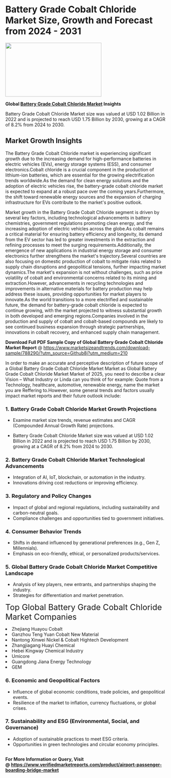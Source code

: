 <H1>Battery Grade Cobalt Chloride Market Size, Growth and Forecast from 2024 - 2031</H1><img class="aligncenter size-medium wp-image-584254" src="https://thirdeyenews.in/wp-content/uploads/2024/09/Global-Market-Research-300x168.jpeg" alt="" width="300" height="168" /><p><strong>Global&nbsp;<a href="https://www.marketsizeandtrends.com/download-sample/788290/?utm_source=Github8j?utm_medium=210">Battery Grade Cobalt Chloride Market</a> Insights</strong></p><p>Battery Grade Cobalt Chloride Market size was valued at USD 1.02 Billion in 2022 and is projected to reach USD 1.75 Billion by 2030, growing at a CAGR of 8.2% from 2024 to 2030.</p><p><h2>Market Growth Insights</h2> <p>The Battery Grade Cobalt Chloride market is experiencing significant growth due to the increasing demand for high-performance batteries in electric vehicles (EVs), energy storage systems (ESS), and consumer electronics.Cobalt chloride is a crucial component in the production of lithium-ion batteries, which are essential for the growing electrification trends worldwide.As the demand for clean energy solutions and the adoption of electric vehicles rise, the battery-grade cobalt chloride market is expected to expand at a robust pace over the coming years.Furthermore, the shift toward renewable energy sources and the expansion of charging infrastructure for EVs contribute to the market's positive outlook.</p> <p>Market growth in the Battery Grade Cobalt Chloride segment is driven by several key factors, including technological advancements in battery chemistries, government regulations promoting clean energy, and the increasing adoption of electric vehicles across the globe.As cobalt remains a critical material for ensuring battery efficiency and longevity, its demand from the EV sector has led to greater investments in the extraction and refining processes to meet the surging requirements.Additionally, the emergence of new applications in industrial energy storage and consumer electronics further strengthens the market's trajectory.Several countries are also focusing on domestic production of cobalt to mitigate risks related to supply chain disruptions and geopolitical tensions, further impacting market dynamics.The market's expansion is not without challenges, such as price volatility of cobalt and environmental concerns related to its mining and extraction.However, advancements in recycling technologies and improvements in alternative materials for battery production may help address these issues, providing opportunities for market players to innovate.As the world transitions to a more electrified and sustainable future, the demand for battery-grade cobalt chloride is expected to continue growing, with the market projected to witness substantial growth in both developed and emerging regions.Companies involved in the production and supply of cobalt and cobalt-based compounds are likely to see continued business expansion through strategic partnerships, innovations in cobalt recovery, and enhanced supply chain management.<p><span class=""><strong>Download Full PDF Sample Copy of Global Battery Grade Cobalt Chloride Market Report</strong> @ <a href="https://www.marketsizeandtrends.com/download-sample/788290/?utm_source=Github8j?utm_medium=210" target="_blank">https://www.marketsizeandtrends.com/download-sample/788290/?utm_source=Github8j?utm_medium=210</a></span></p><p>In order to make an accurate and perceptive description of future scope of a Global&nbsp;Battery Grade Cobalt Chloride Market Market as Global&nbsp;Battery Grade Cobalt Chloride Market Market of 2025, you need to describe a clear Vision &ndash; What Industry or Linda can you think of for example: Quote from a Technology, healthcare, automotive, renewable energy, name the market you are Reffering to.However, some general trends and factors usually impact market reports and their future outlook include:</p><h3>1.&nbsp;<strong>Battery Grade Cobalt Chloride Market Growth Projections</strong></h3><ul><li>Examine market size trends, revenue estimates and CAGR (Compounded Annual Growth Rate) projections.</li><li><p>Battery Grade Cobalt Chloride Market size was valued at USD 1.02 Billion in 2022 and is projected to reach USD 1.75 Billion by 2030, growing at a CAGR of 8.2% from 2024 to 2030.</p></li></ul><h3>2.&nbsp;<strong>Battery Grade Cobalt Chloride Market Technological Advancements</strong></h3><ul><li>Integration of AI, IoT, blockchain, or automation in the industry.</li><li>Innovations driving cost reductions or improving efficiency.</li></ul><h3>3.&nbsp;<strong>Regulatory and Policy Changes</strong></h3><ul><li>Impact of global and regional regulations, including sustainability and carbon-neutral goals.</li><li>Compliance challenges and opportunities tied to government initiatives.</li></ul><h3>4.&nbsp;<strong>Consumer Behavior Trends</strong></h3><ul><li>Shifts in demand influenced by generational preferences (e.g., Gen Z, Millennials).</li><li>Emphasis on eco-friendly, ethical, or personalized products/services.</li></ul><h3>5.&nbsp;<strong>Global Battery Grade Cobalt Chloride Market Competitive Landscape</strong></h3><ul><li>Analysis of key players, new entrants, and partnerships shaping the industry.</li><li>Strategies for differentiation and market penetration.</li></ul><p data-pm-slice="1 1 []"><span style="color: inherit; font-family: inherit; font-size: 25px;">Top Global Battery Grade Cobalt Chloride Market Companies</span></p><div class="" data-test-id=""><p><li>Zhejiang Huayou Cobalt</li><li> Ganzhou Teng Yuan Cobalt New Material</li><li> Nantong Xinwei Nickel & Cobalt Hightech Development</li><li> Zhangjiagang Huayi Chemical</li><li> Hebei Kingway Chemical Industry</li><li> Umicore</li><li> Guangdong Jiana Energy Technology</li><li> GEM</li></p></div><h3>6.&nbsp;<strong>Economic and Geopolitical Factors</strong></h3><ul><li>Influence of global economic conditions, trade policies, and geopolitical events.</li><li>Resilience of the market to inflation, currency fluctuations, or global crises.</li></ul><h3>7.&nbsp;<strong>Sustainability and ESG (Environmental, Social, and Governance)</strong></h3><ul><li>Adoption of sustainable practices to meet ESG criteria.</li><li>Opportunities in green technologies and circular economy principles.</li></ul><h2><strong style="font-size: 14px;">For More Information or Query, Visit @&nbsp;</strong><a style="background-color: #ffffff; font-size: 14px;" href="https://www.marketsizeandtrends.com/report/battery-grade-cobalt-chloride-market/" target="_blank">https://www.verifiedmarketreports.com/product/airport-passenger-boarding-bridge-market</a></h2>